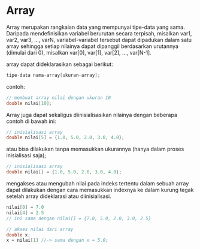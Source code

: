 # Array
Array merupakan rangkaian data yang mempunyai tipe-data yang sama. Daripada mendefinisikan variabel berurutan secara terpisah, misalkan var1, var2, var3, ..., varN, variabel-variabel tersebut dapat dipadukan dalam satu array sehingga setiap nilainya dapat dipanggil berdasarkan urutannya (dimulai dari 0), misalkan var\[0\], var\[1\], var\[2\], ..., var\[N-1\].

array dapat dideklarasikan sebagai berikut:

```c++
tipe-data nama-array[ukuran-array];
```

contoh:

```c++
// membuat array nilai dengan ukuran 10
double nilai[10];
```

Array juga dapat sekaligus diinisialisasikan nilainya dengan beberapa contoh di bawah ini:

```c++
// inisialisasi array
double nilai[5] = {1.0, 5.0, 2.0, 3.0, 4.0};
```

atau bisa dilakukan tanpa memasukkan ukurannya (hanya dalam proses inisialisasi saja);

```c++
// inisialisasi array
double nilai[] = {1.0, 5.0, 2.0, 3.0, 4.0};
```

mengakses atau mengubah nilai pada indeks tertentu dalam sebuah array dapat dilakukan dengan cara memasukkan indexnya ke dalam kurung tegak setelah array dideklarasi atau diinisialisasi.

```c++
nilai[0] = 7.0
nilai[4] = 2.5
// ini sama dengan nilai[] = {7.0, 5.0, 2.0, 3.0, 2.5}

// akses nilai dari array
double x;
x = nilai[1] //-> sama dengan x = 5.0;
```


